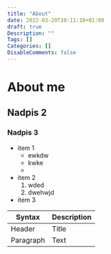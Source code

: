 ```yaml
---
title: "About"
date: 2022-03-20T10:11:10+01:00
draft: true
Description: ""
Tags: []
Categories: []
DisableComments: false
---
```


# About me
## Nadpis 2
### Nadpis 3
* item 1
    * ewkdw
    * kwke
    * 
* item 2
    1. wded
    2. dwehwjd
* item 3

| Syntax | Description |
| ----------- | ----------- |
| Header | Title |
| Paragraph | Text |
